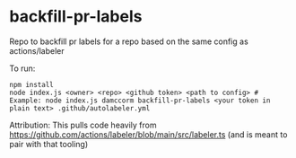 # backfill-pr-labels
Repo to backfill pr labels for a repo based on the same config as actions/labeler

To run:

```
npm install
node index.js <owner> <repo> <github token> <path to config> # Example: node index.js damccorm backfill-pr-labels <your token in plain text> .github/autolabeler.yml
```


Attribution: This pulls code heavily from https://github.com/actions/labeler/blob/main/src/labeler.ts (and is meant to pair with that tooling)